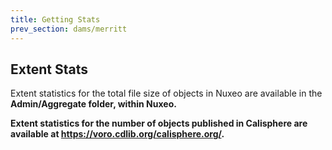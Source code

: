 ```yaml
---
title: Getting Stats
prev_section: dams/merritt
---
```


## Extent Stats

Extent statistics for the total file size of objects in Nuxeo are available in the <b>Admin/Aggregate<b> folder, within Nuxeo.

Extent statistics for the number of objects published in Calisphere are available at <a href="https://voro.cdlib.org/calisphere.org/">https://voro.cdlib.org/calisphere.org/</a>. 
